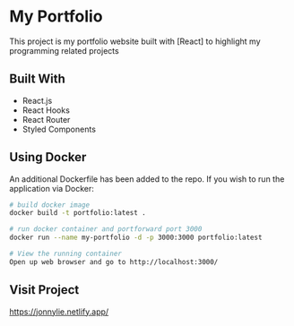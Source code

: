 # My Portfolio

This project is my portfolio website built with [React] to highlight my programming related projects

## Built With

- React.js
- React Hooks
- React Router
- Styled Components

## Using Docker

An additional Dockerfile has been added to the repo. If you wish to run the application via Docker:

```bash
# build docker image
docker build -t portfolio:latest .

# run docker container and portforward port 3000
docker run --name my-portfolio -d -p 3000:3000 portfolio:latest

# View the running container
Open up web browser and go to http://localhost:3000/
```

## Visit Project
https://jonnylie.netlify.app/

